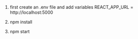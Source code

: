 1. first create an .env file and add variables
REACT_APP_URL = http://localhost:5000

2. npm install 

3. npm start

